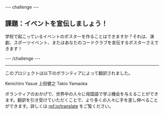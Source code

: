 --- challenge ---

## 課題：イベントを宣伝しましょう！

学校で起こっているイベントのポスターを作ることはできますか？それは、演劇、スポーツイベント、またはあなたのコードクラブを宣伝するポスターさえできます！

--- /challenge ---


***
このプロジェクトは以下のボランティアによって翻訳されました。

Kenichiro Yasue
上田健之
Takio Yamaoka

ボランティアのおかげで、世界中の人々に母国語で学ぶ機会を与えることができます。翻訳を引き受けていただくことで、より多くの人々に手を差し伸べることができます。詳しくは [rpf.io/translate](https://rpf.io/translate) をご覧ください。